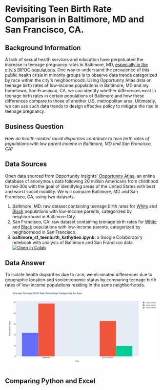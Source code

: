 # Revisiting Teen Birth Rate Comparison in Baltimore, MD and San Francisco, CA. 
## Background Information 
A lack of sexual health services and education have perpetuated the increase in teenage pregnancy rates in Baltimore, MD, [especially in the city's BIPOC populations](https://health.baltimorecity.gov/node/170). One way to understand the prevalence of this public health crisis in minority groups is to observe data trends categorized by race within the city's neighborhoods. Using Opportunity Atlas data on teenage birth rates of low-income populations in Baltimore, MD and my hometown, San Francisco, CA, we can identify whether differences exist in teenage birth rates in certain populations of Baltimore and how these differences compare to those of another U.S. metropolitan area. Ultimately, we can use such data trends to design effective policy to mitigate the rise in teenage pregnancy. 
## Business Question 
_How do health-related racial disparities contribute to teen birth rates of populations with low parent income in Baltimore, MD and San Francisco, CA?_
## Data Sources
Open data sourced from Opportunity Insights' [Opportunity Atlas](https://opportunityinsights.org/data/?geographic_level=0&topic=0&paper_id=1652#resource-listing), an online database of anonymous data following 20 million Americans from childhood to mid-30s with the goal of identifying areas of the United States with best and worst social mobility. We will compare Baltimore, MD and San Francisco, CA, using two datasets.
1. Baltimore, MD: raw dataset containing teenage birth rates for [White](sf-teenbirth-w.csv) and [Black](sf-teenbirth-b.csv) populations with low-income parents, categorized by neighborhood in Baltimore City.
1. San Francisco, CA: raw dataset containing teenage birth rates for [White](balt-teenbirth-w1.csv) and [Black](balt-teenbirth-b.csv) populations with low-income parents, categorized by neighborhood in San Francisco. 
1. **baltimore_sf_teenbirth_kathytien.ipynb**: a Google Colaboratory notebook with analysis of Baltimore and San Francisco data. [![Open in Colab](https://colab.research.google.com/assets/colab-badge.svg)](https://colab.research.google.com/drive/1GX7iNPCCsjkClFRIeE0Mq4gzh6z7852N?usp=sharing)
## Data Answer 
To isolate health disparities due to race, we eliminated differences due to geographic location and socioeconomic status by comparing teenage birth rates of low-income populations residing in the same neighborhoods. 
![Alt text](px_bargraph.png) 

## Comparing Python and Excel 
